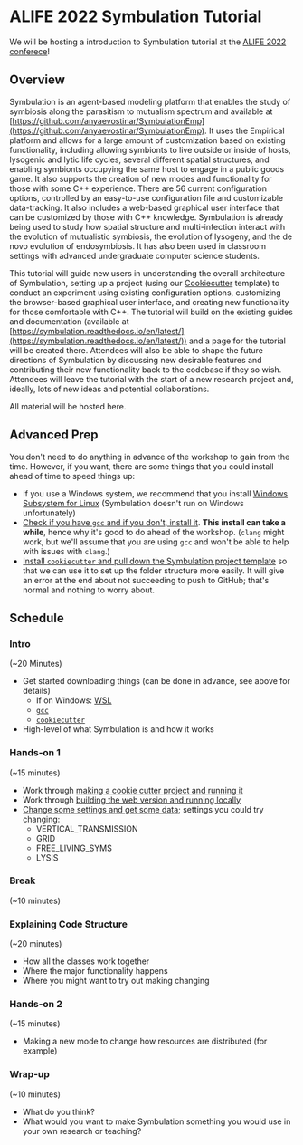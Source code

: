 # ALIFE 2022 Symbulation Tutorial

We will be hosting a introduction to Symbulation tutorial at the [ALIFE 2022 conferece](https://2022.alife.org/)!

## Overview
Symbulation is an agent-based modeling platform that enables the study of symbiosis along the parasitism to mutualism spectrum and available at [https://github.com/anyaevostinar/SymbulationEmp](https://github.com/anyaevostinar/SymbulationEmp). It uses the Empirical platform and allows for a large amount of customization based on existing functionality, including allowing symbionts to live outside or inside of hosts, lysogenic and lytic life cycles, several different spatial structures, and enabling symbionts occupying the same host to engage in a public goods game. It also supports the creation of new modes and functionality for those with some C++ experience. There are 56 current configuration options, controlled by an easy-to-use configuration file and customizable data-tracking. It also includes a web-based graphical user interface that can be customized by those with C++ knowledge. Symbulation is already being used  to study how spatial structure and multi-infection interact with the evolution of mutualistic symbiosis, the evolution of lysogeny, and the de novo evolution of endosymbiosis. It has also been used in classroom settings with advanced undergraduate computer science students. 

This tutorial will guide new users in understanding the overall architecture of Symbulation, setting up a project (using our [Cookiecutter](https://github.com/anyaevostinar/SymbulationProjectTemplate) template) to conduct an experiment using existing configuration options,  customizing the browser-based graphical user interface, and creating new functionality for those comfortable with C++. The tutorial will build on the existing guides and documentation (available at [https://symbulation.readthedocs.io/en/latest/](https://symbulation.readthedocs.io/en/latest/)) and a page for the tutorial will be created there. Attendees will also be able to shape the future directions of Symbulation by discussing new desirable features and contributing their new functionality back to the codebase if they so wish. Attendees will leave the tutorial with the start of a new research project and, ideally, lots of new ideas and potential collaborations.

All material will be hosted here.

## Advanced Prep
You don't need to do anything in advance of the workshop to gain from the time.
However, if you want, there are some things that you could install ahead of time to speed things up:

* If you use a Windows system, we recommend that you install [Windows Subsystem for Linux](https://docs.microsoft.com/en-us/windows/wsl/) (Symbulation doesn't run on Windows unfortunately)
* [Check if you have `gcc` and if you don't, install it](https://symbulation.readthedocs.io/en/latest/QuickStartGuides/1-GettingRunning.html#install-native-c-compiler). **This install can take a while**, hence why it's good to do ahead of the workshop. (`clang` might work, but we'll assume that you are using `gcc` and won't be able to help with issues with `clang`.)
* [Install `cookiecutter` and pull down the Symbulation project template](https://symbulation.readthedocs.io/en/latest/QuickStartGuides/1-GettingRunning.html#using-cookiecutter) so that we can use it to set up the folder structure more easily. It will give an error at the end about not succeeding to push to GitHub; that's normal and nothing to worry about.

## Schedule

### Intro
(~20 Minutes)

* Get started downloading things (can be done in advance, see above for details)
    * If on Windows: [WSL](https://docs.microsoft.com/en-us/windows/wsl/)
    * [`gcc`](https://symbulation.readthedocs.io/en/latest/QuickStartGuides/1-GettingRunning.html#install-native-c-compiler)
    * [`cookiecutter`](https://symbulation.readthedocs.io/en/latest/QuickStartGuides/1-GettingRunning.html#using-cookiecutter)
* High-level of what Symbulation is and how it works

### Hands-on 1 
(~15 minutes)
* Work through [making a cookie cutter project and running it](https://symbulation.readthedocs.io/en/latest/QuickStartGuides/1-GettingRunning.html#using-cookiecutter)
* Work through [building the web version and running locally](https://symbulation.readthedocs.io/en/latest/QuickStartGuides/1-GettingRunning.html#install-web-gui)
* [Change some settings and get some data](https://symbulation.readthedocs.io/en/latest/QuickStartGuides/2-CollectingData.html); settings you could try changing:
    * VERTICAL_TRANSMISSION
    * GRID
    * FREE_LIVING_SYMS
    * LYSIS

### Break 
(~10 minutes)

### Explaining Code Structure 
(~20 minutes)
* How all the classes work together
* Where the major functionality happens
* Where you might want to try out making changing

### Hands-on 2 
(~15 minutes)

* Making a new mode to change how resources are distributed (for example)

### Wrap-up 
(~10 minutes)

* What do you think?
* What would you want to make Symbulation something you would use in your own research or teaching?
